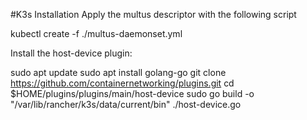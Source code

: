 #K3s Installation
Apply the multus descriptor with the following script

kubectl create -f ./multus-daemonset.yml 

Install the host-device plugin:

sudo apt update
sudo apt install golang-go
git clone https://github.com/containernetworking/plugins.git
cd  $HOME/plugins/plugins/main/host-device
sudo go build -o "/var/lib/rancher/k3s/data/current/bin" ./host-device.go
